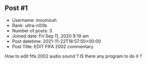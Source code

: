 ## Post #1
- Username: moumouh
- Rank: ultra-n00b
- Number of posts: 3
- Joined date: Fri Sep 11, 2020 9:19 am
- Post datetime: 2021-11-22T18:57:50+00:00
- Post Title: EDIT FIFA 2002 commentary

How to edit fifa 2002 audio sound ?
IS there any program to do it ?

